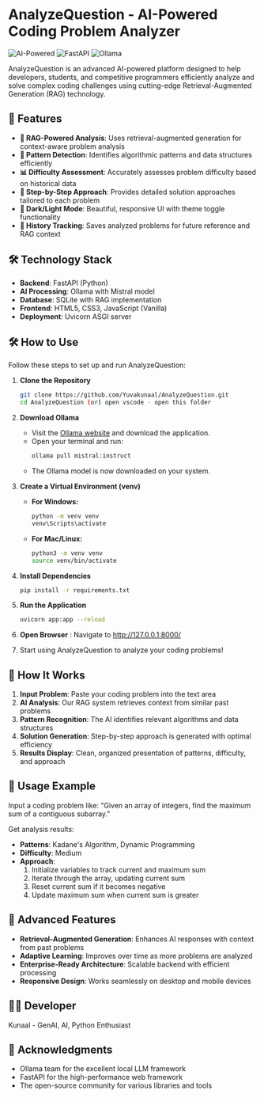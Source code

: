 # AnalyzeQuestion - AI-Powered Coding Problem Analyzer

![AI-Powered](https://img.shields.io/badge/AI-Powered-blue?style=for-the-badge&logo=ai) ![FastAPI](https://img.shields.io/badge/FastAPI-0.68.0-green?style=for-the-badge&logo=fastapi) ![Ollama](https://img.shields.io/badge/Ollama-Mistral-informational?style=for-the-badge)

AnalyzeQuestion is an advanced AI-powered platform designed to help developers, students, and competitive programmers efficiently analyze and solve complex coding challenges using cutting-edge Retrieval-Augmented Generation (RAG) technology.

## 🚀 Features

- **🤖 RAG-Powered Analysis**: Uses retrieval-augmented generation for context-aware problem analysis
- **🎯 Pattern Detection**: Identifies algorithmic patterns and data structures efficiently
- **📊 Difficulty Assessment**: Accurately assesses problem difficulty based on historical data
- **📝 Step-by-Step Approach**: Provides detailed solution approaches tailored to each problem
- **🌙 Dark/Light Mode**: Beautiful, responsive UI with theme toggle functionality
- **💾 History Tracking**: Saves analyzed problems for future reference and RAG context

## 🛠️ Technology Stack

- **Backend**: FastAPI (Python)
- **AI Processing**: Ollama with Mistral model
- **Database**: SQLite with RAG implementation
- **Frontend**: HTML5, CSS3, JavaScript (Vanilla)
- **Deployment**: Uvicorn ASGI server

## 🛠️ How to Use

Follow these steps to set up and run AnalyzeQuestion:

1. **Clone the Repository**

   ```bash
   git clone https://github.com/Yuvakunaal/AnalyzeQuestion.git
   cd AnalyzeQuestion (or) open vscode - open this folder
   ```

2. **Download Ollama**

   - Visit the [Ollama website](https://ollama.ai) and download the application.
   - Open your terminal and run:
     ```bash
     ollama pull mistral:instruct
     ```
   - The Ollama model is now downloaded on your system.

3. **Create a Virtual Environment (venv)**

   - **For Windows:**
     ```bash
     python -m venv venv
     venv\Scripts\activate
     ```
   - **For Mac/Linux:**
     ```bash
     python3 -m venv venv
     source venv/bin/activate
     ```

4. **Install Dependencies**

   ```bash
   pip install -r requirements.txt
   ```

5. **Run the Application**

   ```bash
   uvicorn app:app --reload
   ```

6. **Open Browser** : Navigate to http://127.0.0.1:8000/
7. Start using AnalyzeQuestion to analyze your coding problems!

## 🎯 How It Works

1. **Input Problem**: Paste your coding problem into the text area
2. **AI Analysis**: Our RAG system retrieves context from similar past problems
3. **Pattern Recognition**: The AI identifies relevant algorithms and data structures
4. **Solution Generation**: Step-by-step approach is generated with optimal efficiency
5. **Results Display**: Clean, organized presentation of patterns, difficulty, and approach

## 🔮 Usage Example

Input a coding problem like:
"Given an array of integers, find the maximum sum of a contiguous subarray."

Get analysis results:

- **Patterns**: Kadane's Algorithm, Dynamic Programming
- **Difficulty**: Medium
- **Approach**:
  1. Initialize variables to track current and maximum sum
  2. Iterate through the array, updating current sum
  3. Reset current sum if it becomes negative
  4. Update maximum sum when current sum is greater

## 🌟 Advanced Features

- **Retrieval-Augmented Generation**: Enhances AI responses with context from past problems
- **Adaptive Learning**: Improves over time as more problems are analyzed
- **Enterprise-Ready Architecture**: Scalable backend with efficient processing
- **Responsive Design**: Works seamlessly on desktop and mobile devices

## 👨‍💻 Developer

Kunaal - GenAI, AI, Python Enthusiast

## 🙏 Acknowledgments

- Ollama team for the excellent local LLM framework
- FastAPI for the high-performance web framework
- The open-source community for various libraries and tools
